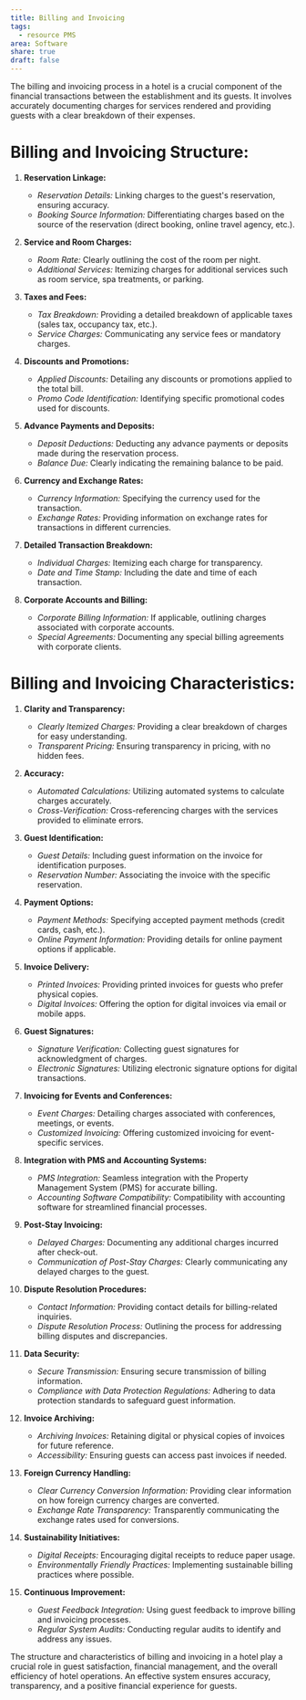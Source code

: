 ```yaml
---
title: Billing and Invoicing
tags:
  - resource PMS
area: Software
share: true
draft: false
---
```


The billing and invoicing process in a hotel is a crucial component of the financial transactions between the establishment and its guests. It involves accurately documenting charges for services rendered and providing guests with a clear breakdown of their expenses.

# Billing and Invoicing Structure:

1. **Reservation Linkage:**
    - *Reservation Details:* Linking charges to the guest's reservation, ensuring accuracy.
    - *Booking Source Information:* Differentiating charges based on the source of the reservation (direct booking, online travel agency, etc.).

2. **Service and Room Charges:**
    - *Room Rate:* Clearly outlining the cost of the room per night.
    - *Additional Services:* Itemizing charges for additional services such as room service, spa treatments, or parking.

3. **Taxes and Fees:**
    - *Tax Breakdown:* Providing a detailed breakdown of applicable taxes (sales tax, occupancy tax, etc.).
    - *Service Charges:* Communicating any service fees or mandatory charges.

4. **Discounts and Promotions:**
    - *Applied Discounts:* Detailing any discounts or promotions applied to the total bill.
    - *Promo Code Identification:* Identifying specific promotional codes used for discounts.

5. **Advance Payments and Deposits:**
    
    - *Deposit Deductions:* Deducting any advance payments or deposits made during the reservation process.
    - *Balance Due:* Clearly indicating the remaining balance to be paid.

6. **Currency and Exchange Rates:**
    
    - *Currency Information:* Specifying the currency used for the transaction.
    - *Exchange Rates:* Providing information on exchange rates for transactions in different currencies.

7. **Detailed Transaction Breakdown:**
    
    - *Individual Charges:* Itemizing each charge for transparency.
    - *Date and Time Stamp:* Including the date and time of each transaction.

8. **Corporate Accounts and Billing:**
    
    - *Corporate Billing Information:* If applicable, outlining charges associated with corporate accounts.
    - *Special Agreements:* Documenting any special billing agreements with corporate clients.


# Billing and Invoicing Characteristics:

1. **Clarity and Transparency:**
    - *Clearly Itemized Charges:* Providing a clear breakdown of charges for easy understanding.
    - *Transparent Pricing:* Ensuring transparency in pricing, with no hidden fees.

2. **Accuracy:**
    - *Automated Calculations:* Utilizing automated systems to calculate charges accurately.
    - *Cross-Verification:* Cross-referencing charges with the services provided to eliminate errors.

3. **Guest Identification:**
    - *Guest Details:* Including guest information on the invoice for identification purposes.
    - *Reservation Number:* Associating the invoice with the specific reservation.

4. **Payment Options:**
    - *Payment Methods:* Specifying accepted payment methods (credit cards, cash, etc.).
    - *Online Payment Information:* Providing details for online payment options if applicable.

5. **Invoice Delivery:**
    - *Printed Invoices:* Providing printed invoices for guests who prefer physical copies.
    - *Digital Invoices:* Offering the option for digital invoices via email or mobile apps.

6. **Guest Signatures:**
    - *Signature Verification:* Collecting guest signatures for acknowledgment of charges.
    - *Electronic Signatures:* Utilizing electronic signature options for digital transactions.

7. **Invoicing for Events and Conferences:**
    - *Event Charges:* Detailing charges associated with conferences, meetings, or events.
    - *Customized Invoicing:* Offering customized invoicing for event-specific services.

8. **Integration with PMS and Accounting Systems:**
    - *PMS Integration:* Seamless integration with the Property Management System (PMS) for accurate billing.
    - *Accounting Software Compatibility:* Compatibility with accounting software for streamlined financial processes.

9. **Post-Stay Invoicing:**
    - *Delayed Charges:* Documenting any additional charges incurred after check-out.
    - *Communication of Post-Stay Charges:* Clearly communicating any delayed charges to the guest.

10. **Dispute Resolution Procedures:**
    - *Contact Information:* Providing contact details for billing-related inquiries.
    - *Dispute Resolution Process:* Outlining the process for addressing billing disputes and discrepancies.

11. **Data Security:**
    - *Secure Transmission:* Ensuring secure transmission of billing information.
    - *Compliance with Data Protection Regulations:* Adhering to data protection standards to safeguard guest information.

12. **Invoice Archiving:**
    - *Archiving Invoices:* Retaining digital or physical copies of invoices for future reference.
    - *Accessibility:* Ensuring guests can access past invoices if needed.

13. **Foreign Currency Handling:**
    - *Clear Currency Conversion Information:* Providing clear information on how foreign currency charges are converted.
    - *Exchange Rate Transparency:* Transparently communicating the exchange rates used for conversions.

14. **Sustainability Initiatives:**
    - *Digital Receipts:* Encouraging digital receipts to reduce paper usage.
    - *Environmentally Friendly Practices:* Implementing sustainable billing practices where possible.

15. **Continuous Improvement:**
    - *Guest Feedback Integration:* Using guest feedback to improve billing and invoicing processes.
    - *Regular System Audits:* Conducting regular audits to identify and address any issues.
    

The structure and characteristics of billing and invoicing in a hotel play a crucial role in guest satisfaction, financial management, and the overall efficiency of hotel operations. An effective system ensures accuracy, transparency, and a positive financial experience for guests.